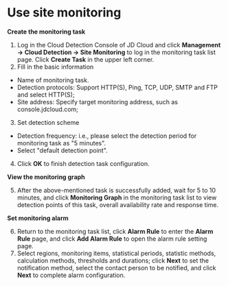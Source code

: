 # Use site monitoring
**Create the monitoring task**  

1. Log in the Cloud Detection Console of JD Cloud and click **Management -> Cloud Detection -> Site Monitoring** to log in the monitoring task list page. Click **Create Task** in the upper left corner.  
2. Fill in the basic information  
- Name of monitoring task.
- Detection protocols: Support HTTP(S), Ping, TCP, UDP, SMTP and FTP and select HTTP(S);
- Site address: Specify target monitoring address, such as console.jdcloud.com;  

3. Set detection scheme
- Detection frequency: i.e., please select the detection period for monitoring task as "5 minutes".
- Select "default detection point".  

4. Click **OK** to finish detection task configuration.

**View the monitoring graph**  

5. After the above-mentioned task is successfully added, wait for 5 to 10 minutes, and click **Monitoring Graph** in the monitoring task list to view detection points of this task, overall availability rate and response time.

**Set monitoring alarm**  

6. Return to the monitoring task list, click **Alarm Rule** to enter the **Alarm Rule** page, and click **Add Alarm Rule** to open the alarm rule setting page.  
7. Select regions, monitoring items, statistical periods, statistic methods, calculation methods, thresholds and durations; click **Next** to set the notification method, select the contact person to be notified, and click **Next** to complete alarm configuration.
